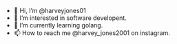 - 👋 Hi, I’m @harveyjones01
- 👀 I’m interested in software developent.
- 🌱 I’m currently learning golang.
- 📫 How to reach me @harvey_jones2001 on instagram.

<!---
harveyjones01/harveyjones01 is a ✨ special ✨ repository because its `README.md` (this file) appears on your GitHub profile.
You can click the Preview link to take a look at your changes.
--->

